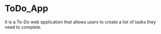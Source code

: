 # ToDo_App
It is a To-Do web application that allows users to create a list of tasks they need to complete.
 
